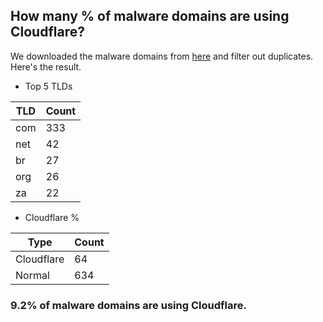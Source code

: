 ## How many % of malware domains are using Cloudflare?


We downloaded the malware domains from [here](https://urlhaus.abuse.ch) and filter out duplicates.
Here's the result.


[//]: # (start replacement)


- Top 5 TLDs

| TLD | Count |
| --- | --- |
| com | 333 |
| net | 42 |
| br | 27 |
| org | 26 |
| za | 22 |


- Cloudflare %

| Type | Count |
| --- | --- |
| Cloudflare | 64 |
| Normal | 634 |


### 9.2% of malware domains are using Cloudflare.